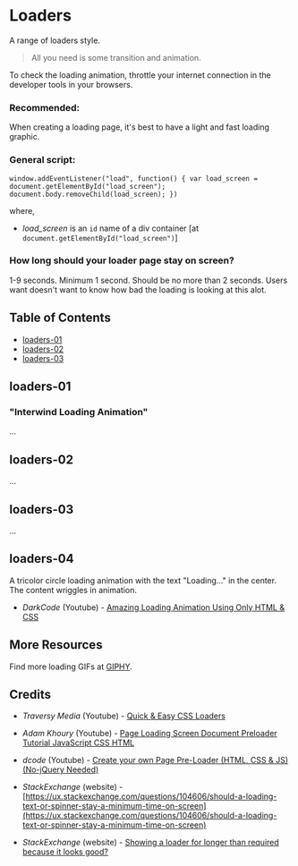 # Loaders

A range of loaders style.

> All you need is some transition and animation.

To check the loading animation, throttle your internet connection in the developer tools in your browsers.

### Recommended:

When creating a loading page, it's best to have a light and fast loading graphic.

### General script:

`window.addEventListener("load", function() {
    var load_screen = document.getElementById("load_screen");
    document.body.removeChild(load_screen);
  })`

  where,

  * _load_screen_ is an `id` name of a div container [at `document.getElementById("load_screen")`]

### How long should your loader page stay on screen?

1-9 seconds. Minimum 1 second. Should be no more than 2 seconds. Users want doesn't want to know how bad the loading is looking at this alot.

## Table of Contents

* [loaders-01](#loaders-01)
* [loaders-02](#loaders-02)
* [loaders-03](#loaders-03)

## loaders-01

### "Interwind Loading Animation"

...

## loaders-02

...

## loaders-03

...

## loaders-04

A tricolor circle loading animation with the text "Loading..." in the center. The content wriggles in animation.

- _DarkCode_ (Youtube) - [Amazing Loading Animation Using Only HTML & CSS](https://youtu.be/QLiZ5VrhA98)

## More Resources

Find more loading GIFs at [GIPHY](https://giphy.com/explore/loading).

## Credits

- _Traversy Media_ (Youtube) -  [Quick & Easy CSS Loaders](https://youtu.be/BwhTKJFpKSw)

- _Adam Khoury_ (Youtube) - [Page Loading Screen Document Preloader Tutorial JavaScript CSS HTML](https://youtu.be/EA27xM71m0g)

- _dcode_ (Youtube) - [Create your own Page Pre-Loader (HTML, CSS & JS) (No-jQuery Needed)](https://youtu.be/xuA83OYTE7I)

- _StackExchange_ (website) - [https://ux.stackexchange.com/questions/104606/should-a-loading-text-or-spinner-stay-a-minimum-time-on-screen](https://ux.stackexchange.com/questions/104606/should-a-loading-text-or-spinner-stay-a-minimum-time-on-screen)

- _StackExchange_ (website) - [Showing a loader for longer than required because it looks good?](https://ux.stackexchange.com/questions/35502/showing-a-loader-for-longer-than-required-because-it-looks-good)
